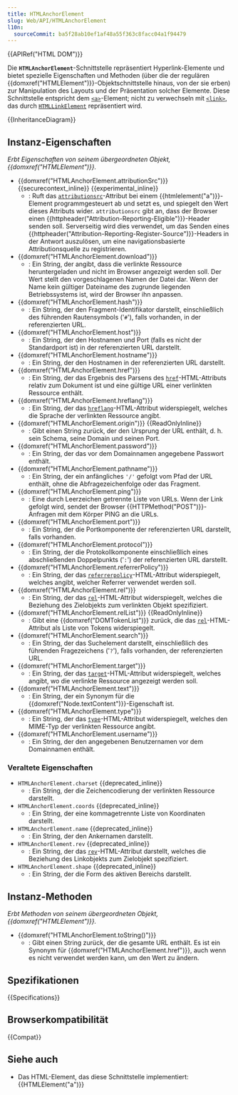 ```yaml
---
title: HTMLAnchorElement
slug: Web/API/HTMLAnchorElement
l10n:
  sourceCommit: ba5f28ab10ef1af48a55f363c8facc04a1f94479
---
```


{{APIRef("HTML DOM")}}

Die **`HTMLAnchorElement`**-Schnittstelle repräsentiert Hyperlink-Elemente und bietet spezielle Eigenschaften und Methoden (über die der regulären {{domxref("HTMLElement")}}-Objektschnittstelle hinaus, von der sie erben) zur Manipulation des Layouts und der Präsentation solcher Elemente. Diese Schnittstelle entspricht dem [`<a>`](/de/docs/Web/HTML/Element/a)-Element; nicht zu verwechseln mit [`<link>`](/de/docs/Web/HTML/Element/link), das durch [`HTMLLinkElement`](/de/docs/Web/API/HTMLLinkElement) repräsentiert wird.

{{InheritanceDiagram}}

## Instanz-Eigenschaften

_Erbt Eigenschaften von seinem übergeordneten Objekt, {{domxref("HTMLElement")}}._

- {{domxref("HTMLAnchorElement.attributionSrc")}} {{securecontext_inline}} {{experimental_inline}}
  - : Ruft das [`attributionsrc`](/de/docs/Web/HTML/Element/a#attributionsrc)-Attribut bei einem {{htmlelement("a")}}-Element programmgesteuert ab und setzt es, und spiegelt den Wert dieses Attributs wider. `attributionsrc` gibt an, dass der Browser einen {{httpheader("Attribution-Reporting-Eligible")}}-Header senden soll. Serverseitig wird dies verwendet, um das Senden eines {{httpheader("Attribution-Reporting-Register-Source")}}-Headers in der Antwort auszulösen, um eine navigationsbasierte Attributionsquelle zu registrieren.
- {{domxref("HTMLAnchorElement.download")}}
  - : Ein String, der angibt, dass die verlinkte Ressource heruntergeladen und nicht im Browser angezeigt werden soll. Der Wert stellt den vorgeschlagenen Namen der Datei dar. Wenn der Name kein gültiger Dateiname des zugrunde liegenden Betriebssystems ist, wird der Browser ihn anpassen.
- {{domxref("HTMLAnchorElement.hash")}}
  - : Ein String, der den Fragment-Identifikator darstellt, einschließlich des führenden Rautensymbols ('`#`'), falls vorhanden, in der referenzierten URL.
- {{domxref("HTMLAnchorElement.host")}}
  - : Ein String, der den Hostnamen und Port (falls es nicht der Standardport ist) in der referenzierten URL darstellt.
- {{domxref("HTMLAnchorElement.hostname")}}
  - : Ein String, der den Hostnamen in der referenzierten URL darstellt.
- {{domxref("HTMLAnchorElement.href")}}
  - : Ein String, der das Ergebnis des Parsens des [`href`](/de/docs/Web/HTML/Element/a#href)-HTML-Attributs relativ zum Dokument ist und eine gültige URL einer verlinkten Ressource enthält.
- {{domxref("HTMLAnchorElement.hreflang")}}
  - : Ein String, der das [`hreflang`](/de/docs/Web/HTML/Element/a#hreflang)-HTML-Attribut widerspiegelt, welches die Sprache der verlinkten Ressource angibt.
- {{domxref("HTMLAnchorElement.origin")}} {{ReadOnlyInline}}
  - : Gibt einen String zurück, der den Ursprung der URL enthält, d. h. sein Schema, seine Domain und seinen Port.
- {{domxref("HTMLAnchorElement.password")}}
  - : Ein String, der das vor dem Domainnamen angegebene Passwort enthält.
- {{domxref("HTMLAnchorElement.pathname")}}
  - : Ein String, der ein anfängliches `'/'` gefolgt vom Pfad der URL enthält, ohne die Abfragezeichenfolge oder das Fragment.
- {{domxref("HTMLAnchorElement.ping")}}
  - : Eine durch Leerzeichen getrennte Liste von URLs. Wenn der Link gefolgt wird, sendet der Browser {{HTTPMethod("POST")}}-Anfragen mit dem Körper PING an die URLs.
- {{domxref("HTMLAnchorElement.port")}}
  - : Ein String, der die Portkomponente der referenzierten URL darstellt, falls vorhanden.
- {{domxref("HTMLAnchorElement.protocol")}}
  - : Ein String, der die Protokollkomponente einschließlich eines abschließenden Doppelpunkts ('`:`') der referenzierten URL darstellt.
- {{domxref("HTMLAnchorElement.referrerPolicy")}}
  - : Ein String, der das [`referrerpolicy`](/de/docs/Web/HTML/Element/a#referrerpolicy)-HTML-Attribut widerspiegelt, welches angibt, welcher Referrer verwendet werden soll.
- {{domxref("HTMLAnchorElement.rel")}}
  - : Ein String, der das [`rel`](/de/docs/Web/HTML/Element/a#rel)-HTML-Attribut widerspiegelt, welches die Beziehung des Zielobjekts zum verlinkten Objekt spezifiziert.
- {{domxref("HTMLAnchorElement.relList")}} {{ReadOnlyInline}}
  - : Gibt eine {{domxref("DOMTokenList")}} zurück, die das [`rel`](/de/docs/Web/HTML/Element/a#rel)-HTML-Attribut als Liste von Tokens widerspiegelt.
- {{domxref("HTMLAnchorElement.search")}}
  - : Ein String, der das Suchelement darstellt, einschließlich des führenden Fragezeichens ('`?`'), falls vorhanden, der referenzierten URL.
- {{domxref("HTMLAnchorElement.target")}}
  - : Ein String, der das [`target`](/de/docs/Web/HTML/Element/a#target)-HTML-Attribut widerspiegelt, welches angibt, wo die verlinkte Ressource angezeigt werden soll.
- {{domxref("HTMLAnchorElement.text")}}
  - : Ein String, der ein Synonym für die {{domxref("Node.textContent")}}-Eigenschaft ist.
- {{domxref("HTMLAnchorElement.type")}}
  - : Ein String, der das [`type`](/de/docs/Web/HTML/Element/a#type)-HTML-Attribut widerspiegelt, welches den MIME-Typ der verlinkten Ressource angibt.
- {{domxref("HTMLAnchorElement.username")}}
  - : Ein String, der den angegebenen Benutzernamen vor dem Domainnamen enthält.

### Veraltete Eigenschaften

- `HTMLAnchorElement.charset` {{deprecated_inline}}
  - : Ein String, der die Zeichencodierung der verlinkten Ressource darstellt.
- `HTMLAnchorElement.coords` {{deprecated_inline}}
  - : Ein String, der eine kommagetrennte Liste von Koordinaten darstellt.
- `HTMLAnchorElement.name` {{deprecated_inline}}
  - : Ein String, der den Ankernamen darstellt.
- `HTMLAnchorElement.rev` {{deprecated_inline}}
  - : Ein String, der das [`rev`](/de/docs/Web/HTML/Element/a#rev)-HTML-Attribut darstellt, welches die Beziehung des Linkobjekts zum Zielobjekt spezifiziert.
- `HTMLAnchorElement.shape` {{deprecated_inline}}
  - : Ein String, der die Form des aktiven Bereichs darstellt.

## Instanz-Methoden

_Erbt Methoden von seinem übergeordneten Objekt, {{domxref("HTMLElement")}}._

- {{domxref("HTMLAnchorElement.toString()")}}
  - : Gibt einen String zurück, der die gesamte URL enthält. Es ist ein Synonym für {{domxref("HTMLAnchorElement.href")}}, auch wenn es nicht verwendet werden kann, um den Wert zu ändern.

## Spezifikationen

{{Specifications}}

## Browserkompatibilität

{{Compat}}

## Siehe auch

- Das HTML-Element, das diese Schnittstelle implementiert: {{HTMLElement("a")}}
